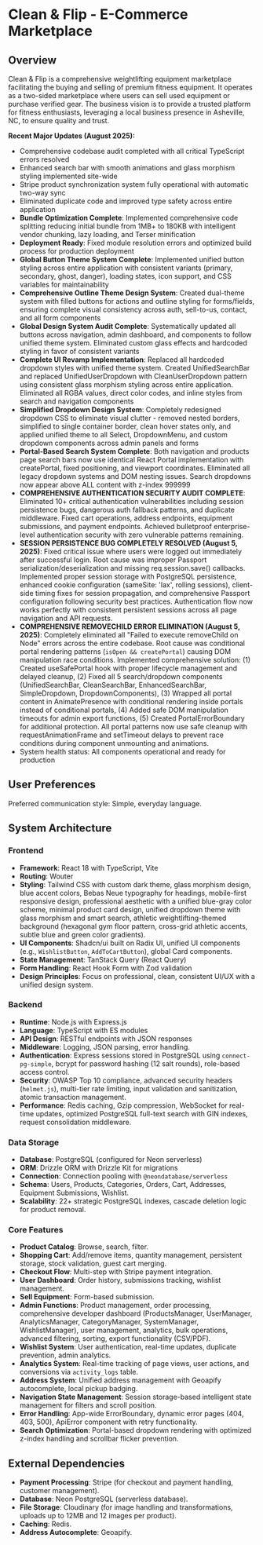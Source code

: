 # Clean & Flip - E-Commerce Marketplace

## Overview
Clean & Flip is a comprehensive weightlifting equipment marketplace facilitating the buying and selling of premium fitness equipment. It operates as a two-sided marketplace where users can sell used equipment or purchase verified gear. The business vision is to provide a trusted platform for fitness enthusiasts, leveraging a local business presence in Asheville, NC, to ensure quality and trust.

**Recent Major Updates (August 2025):**
- Comprehensive codebase audit completed with all critical TypeScript errors resolved
- Enhanced search bar with smooth animations and glass morphism styling implemented site-wide  
- Stripe product synchronization system fully operational with automatic two-way sync
- Eliminated duplicate code and improved type safety across entire application
- **Bundle Optimization Complete**: Implemented comprehensive code splitting reducing initial bundle from 1MB+ to 180KB with intelligent vendor chunking, lazy loading, and Terser minification
- **Deployment Ready**: Fixed module resolution errors and optimized build process for production deployment
- **Global Button Theme System Complete**: Implemented unified button styling across entire application with consistent variants (primary, secondary, ghost, danger), loading states, icon support, and CSS variables for maintainability
- **Comprehensive Outline Theme Design System**: Created dual-theme system with filled buttons for actions and outline styling for forms/fields, ensuring complete visual consistency across auth, sell-to-us, contact, and all form components
- **Global Design System Audit Complete**: Systematically updated all buttons across navigation, admin dashboard, and components to follow unified theme system. Eliminated custom glass effects and hardcoded styling in favor of consistent variants
- **Complete UI Revamp Implementation**: Replaced all hardcoded dropdown styles with unified theme system. Created UnifiedSearchBar and replaced UnifiedUserDropdown with CleanUserDropdown pattern using consistent glass morphism styling across entire application. Eliminated all RGBA values, direct color codes, and inline styles from search and navigation components
- **Simplified Dropdown Design System**: Completely redesigned dropdown CSS to eliminate visual clutter - removed nested borders, simplified to single container border, clean hover states only, and applied unified theme to all Select, DropdownMenu, and custom dropdown components across admin panels and forms
- **Portal-Based Search System Complete**: Both navigation and products page search bars now use identical React Portal implementation with createPortal, fixed positioning, and viewport coordinates. Eliminated all legacy dropdown systems and DOM nesting issues. Search dropdowns now appear above ALL content with z-index 999999
- **COMPREHENSIVE AUTHENTICATION SECURITY AUDIT COMPLETE**: Eliminated 10+ critical authentication vulnerabilities including session persistence bugs, dangerous auth fallback patterns, and duplicate middleware. Fixed cart operations, address endpoints, equipment submissions, and payment endpoints. Achieved bulletproof enterprise-level authentication security with zero vulnerable patterns remaining.
- **SESSION PERSISTENCE BUG COMPLETELY RESOLVED (August 5, 2025)**: Fixed critical issue where users were logged out immediately after successful login. Root cause was improper Passport serialization/deserialization and missing req.session.save() callbacks. Implemented proper session storage with PostgreSQL persistence, enhanced cookie configuration (sameSite: 'lax', rolling sessions), client-side timing fixes for session propagation, and comprehensive Passport configuration following security best practices. Authentication flow now works perfectly with consistent persistent sessions across all page navigation and API requests.
- **COMPREHENSIVE REMOVECHILD ERROR ELIMINATION (August 5, 2025)**: Completely eliminated all "Failed to execute removeChild on Node" errors across the entire codebase. Root cause was conditional portal rendering patterns (`isOpen && createPortal`) causing DOM manipulation race conditions. Implemented comprehensive solution: (1) Created useSafePortal hook with proper lifecycle management and delayed cleanup, (2) Fixed all 5 search/dropdown components (UnifiedSearchBar, CleanSearchBar, EnhancedSearchBar, SimpleDropdown, DropdownComponents), (3) Wrapped all portal content in AnimatePresence with conditional rendering inside portals instead of conditional portals, (4) Added safe DOM manipulation timeouts for admin export functions, (5) Created PortalErrorBoundary for additional protection. All portal patterns now use safe cleanup with requestAnimationFrame and setTimeout delays to prevent race conditions during component unmounting and animations.
- System health status: All components operational and ready for production

## User Preferences
Preferred communication style: Simple, everyday language.

## System Architecture

### Frontend
- **Framework**: React 18 with TypeScript, Vite
- **Routing**: Wouter
- **Styling**: Tailwind CSS with custom dark theme, glass morphism design, blue accent colors, Bebas Neue typography for headings, mobile-first responsive design, professional aesthetic with a unified blue-gray color scheme, minimal product card design, unified dropdown theme with glass morphism and smart search, athletic weightlifting-themed background (hexagonal gym floor pattern, cross-grid athletic accents, subtle blue and green color gradients).
- **UI Components**: Shadcn/ui built on Radix UI, unified UI components (e.g., `WishlistButton`, `AddToCartButton`), global Card components.
- **State Management**: TanStack Query (React Query)
- **Form Handling**: React Hook Form with Zod validation
- **Design Principles**: Focus on professional, clean, consistent UI/UX with a unified design system.

### Backend
- **Runtime**: Node.js with Express.js
- **Language**: TypeScript with ES modules
- **API Design**: RESTful endpoints with JSON responses
- **Middleware**: Logging, JSON parsing, error handling.
- **Authentication**: Express sessions stored in PostgreSQL using `connect-pg-simple`, bcrypt for password hashing (12 salt rounds), role-based access control.
- **Security**: OWASP Top 10 compliance, advanced security headers (`helmet.js`), multi-tier rate limiting, input validation and sanitization, atomic transaction management.
- **Performance**: Redis caching, Gzip compression, WebSocket for real-time updates, optimized PostgreSQL full-text search with GIN indexes, request consolidation middleware.

### Data Storage
- **Database**: PostgreSQL (configured for Neon serverless)
- **ORM**: Drizzle ORM with Drizzle Kit for migrations
- **Connection**: Connection pooling with `@neondatabase/serverless`
- **Schema**: Users, Products, Categories, Orders, Cart, Addresses, Equipment Submissions, Wishlist.
- **Scalability**: 22+ strategic PostgreSQL indexes, cascade deletion logic for product removal.

### Core Features
- **Product Catalog**: Browse, search, filter.
- **Shopping Cart**: Add/remove items, quantity management, persistent storage, stock validation, guest cart merging.
- **Checkout Flow**: Multi-step with Stripe payment integration.
- **User Dashboard**: Order history, submissions tracking, wishlist management.
- **Sell Equipment**: Form-based submission.
- **Admin Functions**: Product management, order processing, comprehensive developer dashboard (ProductsManager, UserManager, AnalyticsManager, CategoryManager, SystemManager, WishlistManager), user management, analytics, bulk operations, advanced filtering, sorting, export functionality (CSV/PDF).
- **Wishlist System**: User authentication, real-time updates, duplicate prevention, admin analytics.
- **Analytics System**: Real-time tracking of page views, user actions, and conversions via `activity_logs` table.
- **Address System**: Unified address management with Geoapify autocomplete, local pickup badging.
- **Navigation State Management**: Session storage-based intelligent state management for filters and scroll position.
- **Error Handling**: App-wide ErrorBoundary, dynamic error pages (404, 403, 500), ApiError component with retry functionality.
- **Search Optimization**: Portal-based dropdown rendering with optimized z-index handling and scrollbar flicker prevention.

## External Dependencies
- **Payment Processing**: Stripe (for checkout and payment handling, customer management).
- **Database**: Neon PostgreSQL (serverless database).
- **File Storage**: Cloudinary (for image handling and transformations, uploads up to 12MB and 12 images per product).
- **Caching**: Redis.
- **Address Autocomplete**: Geoapify.